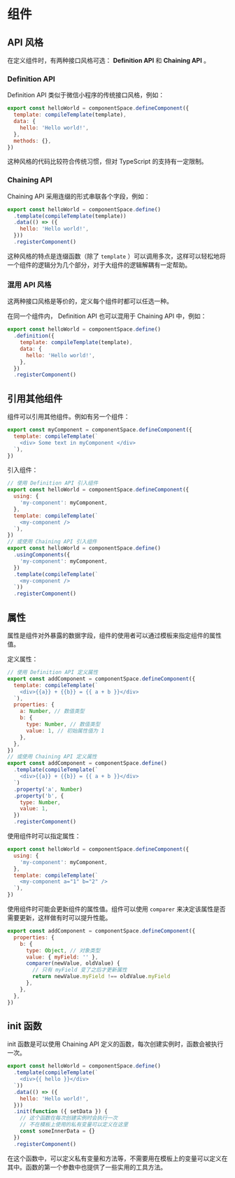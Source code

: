 # 组件

## API 风格

在定义组件时，有两种接口风格可选： **Definition API** 和 **Chaining API** 。

### Definition API

Definition API 类似于微信小程序的传统接口风格，例如：

```js
export const helloWorld = componentSpace.defineComponent({
  template: compileTemplate(template),
  data: {
    hello: 'Hello world!',
  },
  methods: {},
})
```

这种风格的代码比较符合传统习惯，但对 TypeScript 的支持有一定限制。

### Chaining API

Chaining API 采用连缀的形式串联各个字段，例如：

```js
export const helloWorld = componentSpace.define()
  .template(compileTemplate(template))
  .data(() => ({
    hello: 'Hello world!',
  }))
  .registerComponent()
```

这种风格的特点是连缀函数（除了 `template` ）可以调用多次，这样可以轻松地将一个组件的逻辑分为几个部分，对于大组件的逻辑解耦有一定帮助。

### 混用 API 风格

这两种接口风格是等价的，定义每个组件时都可以任选一种。

在同一个组件内， Definition API 也可以混用于 Chaining API 中，例如：

```js
export const helloWorld = componentSpace.define()
  .definition({
    template: compileTemplate(template),
    data: {
      hello: 'Hello world!',
    },
  })
  .registerComponent()
```

## 引用其他组件

组件可以引用其他组件。例如有另一个组件：

```js
export const myComponent = componentSpace.defineComponent({
  template: compileTemplate(`
    <div> Some text in myComponent </div>
  `),
})
```

引入组件：

```js
// 使用 Definition API 引入组件
export const helloWorld = componentSpace.defineComponent({
  using: {
    'my-component': myComponent,
  },
  template: compileTemplate(`
    <my-component />
  `),
})
// 或使用 Chaining API 引入组件
export const helloWorld = componentSpace.define()
  .usingComponents({
    'my-component': myComponent,
  })
  .template(compileTemplate(`
    <my-component />
  `))
  .registerComponent()
```

## 属性

属性是组件对外暴露的数据字段，组件的使用者可以通过模板来指定组件的属性值。

定义属性：

```js
// 使用 Definition API 定义属性
export const addComponent = componentSpace.defineComponent({
  template: compileTemplate(`
    <div>{{a}} + {{b}} = {{ a + b }}</div>
  `),
  properties: {
    a: Number, // 数值类型
    b: {
      type: Number, // 数值类型
      value: 1, // 初始属性值为 1
    },
  },
})
// 或使用 Chaining API 定义属性
export const addComponent = componentSpace.define()
  .template(compileTemplate(`
    <div>{{a}} + {{b}} = {{ a + b }}</div>
  `)
  .property('a', Number)
  .property('b', {
    type: Number,
    value: 1,
  })
  .registerComponent()
```

使用组件时可以指定属性：

```js
export const helloWorld = componentSpace.defineComponent({
  using: {
    'my-component': myComponent,
  },
  template: compileTemplate(`
    <my-component a="1" b="2" />
  `),
})
```

使用组件时可能会更新组件的属性值。组件可以使用 `comparer` 来决定该属性是否需要更新，这样做有时可以提升性能。

```js
export const addComponent = componentSpace.defineComponent({
  properties: {
    b: {
      type: Object, // 对象类型
      value: { myField: '' },
      comparer(newValue, oldValue) {
        // 只有 myField 变了之后才更新属性
        return newValue.myField !== oldValue.myField
      },
    },
  },
})
```

## init 函数

init 函数是可以使用 Chaining API 定义的函数，每次创建实例时，函数会被执行一次。

```js
export const helloWorld = componentSpace.define()
  .template(compileTemplate(`
    <div>{{ hello }}</div>
  `))
  .data(() => ({
    hello: 'Hello world!',
  }))
  .init(function ({ setData }) {
    // 这个函数在每次创建实例时会执行一次
    // 不在模板上使用的私有变量可以定义在这里
    const someInnerData = {}
  })
  .registerComponent()
```

在这个函数中，可以定义私有变量和方法等，不需要用在模板上的变量可以定义在其中。函数的第一个参数中也提供了一些实用的工具方法。
